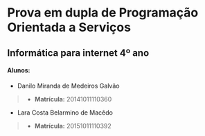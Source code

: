 # Prova em dupla de Programação Orientada a Serviços
## Informática para internet 4º ano
#### Alunos:
- Danilo Miranda de  Medeiros Galvão 
>- **Matrícula:** 20141011110360 
- Lara Costa Belarmino de Macêdo 
>- **Matrícula:** 20151011110392
